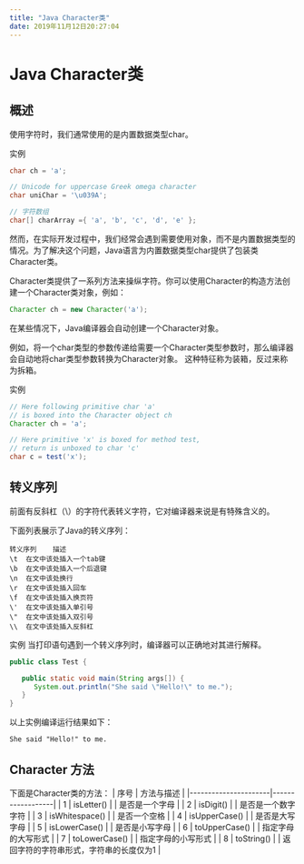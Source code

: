 ```yaml
---
title: "Java Character类" 
date: 2019年11月12日20:27:04
---
```

# Java Character类
## 概述
使用字符时，我们通常使用的是内置数据类型char。

实例
```java
char ch = 'a';

// Unicode for uppercase Greek omega character
char uniChar = '\u039A'; 

// 字符数组
char[] charArray ={ 'a', 'b', 'c', 'd', 'e' }; 
```
然而，在实际开发过程中，我们经常会遇到需要使用对象，而不是内置数据类型的情况。为了解决这个问题，Java语言为内置数据类型char提供了包装类Character类。

Character类提供了一系列方法来操纵字符。你可以使用Character的构造方法创建一个Character类对象，例如：
```java
Character ch = new Character('a');
```
在某些情况下，Java编译器会自动创建一个Character对象。

例如，将一个char类型的参数传递给需要一个Character类型参数时，那么编译器会自动地将char类型参数转换为Character对象。 这种特征称为装箱，反过来称为拆箱。

实例
```java
// Here following primitive char 'a'
// is boxed into the Character object ch
Character ch = 'a';

// Here primitive 'x' is boxed for method test,
// return is unboxed to char 'c'
char c = test('x');
```

## 转义序列
前面有反斜杠（\）的字符代表转义字符，它对编译器来说是有特殊含义的。

下面列表展示了Java的转义序列：
```
转义序列	描述
\t	在文中该处插入一个tab键
\b	在文中该处插入一个后退键
\n	在文中该处换行
\r	在文中该处插入回车
\f	在文中该处插入换页符
\'	在文中该处插入单引号
\"	在文中该处插入双引号
\\	在文中该处插入反斜杠
```
实例
当打印语句遇到一个转义序列时，编译器可以正确地对其进行解释。
```java
public class Test {

   public static void main(String args[]) {
      System.out.println("She said \"Hello!\" to me.");
   }
}
```
以上实例编译运行结果如下：
```
She said "Hello!" to me.
```

## Character 方法
下面是Character类的方法：
| 序号                   | 方法与描述            |
|----------------------|------------------|
| 1                    | isLetter\(\)     |
| 是否是一个字母              |
| 2                    | isDigit\(\)      |
| 是否是一个数字字符            |
| 3                    | isWhitespace\(\) |
| 是否一个空格               |
| 4                    | isUpperCase\(\)  |
| 是否是大写字母              |
| 5                    | isLowerCase\(\)  |
| 是否是小写字母              |
| 6                    | toUpperCase\(\)  |
| 指定字母的大写形式            |
| 7                    | toLowerCase\(\)  |
| 指定字母的小写形式            |
| 8                    | toString\(\)     |
| 返回字符的字符串形式，字符串的长度仅为1 |
